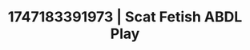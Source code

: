 ---
categories:
- Skin-to-skin fantasy
- Slow undress
- Barefoot beauty
- Rough sex
- Teasing look
image: /assets/images/1747183391973.jpg
layout: post
seo:
  description: Featured content with artistic ABDL Play, Scat Fetish. HD images available.
  keywords: ABDL Play, Scat Fetish
  og_image: /assets/images/1747183391973.jpg
  schema_type: VisualArtwork
tags:
- ABDL Play
- Scat Fetish
- '#1747183391973'
title: 1747183391973 | Scat Fetish ABDL Play
---